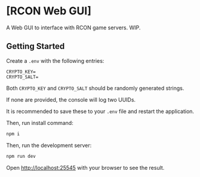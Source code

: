 # [RCON Web GUI]

A Web GUI to interface with RCON game servers. WIP.

## Getting Started
Create a `.env` with the following entries:

```
CRYPTO_KEY=
CRYPTO_SALT=
```

Both `CRYPTO_KEY` and `CRYPTO_SALT` should be randomly generated strings.

If none are provided, the console will log two UUIDs. 

It is recommended to save these to your `.env` file and restart the application.

Then, run install command:

```bash
npm i
```

Then, run the development server:

```bash
npm run dev
```

Open [http://localhost:25545](http://localhost:25545) with your browser to see the result.
